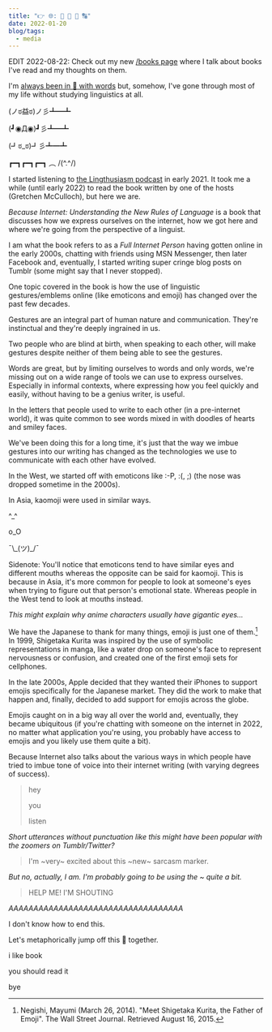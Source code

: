 ```yaml
---
title: "👉 🌐: 🤔 🌱 📃 🔠"
date: 2022-01-20
blog/tags:
  - media
---
```


EDIT 2022-08-22: Check out my new [/books page](/books) where I talk about books
I've read and my thoughts on them.

I'm [always been in 💖 with words](/blog/2022-01-14/) but, somehow, I've gone
through most of my life without studying linguistics at all.

(ノಠ益ಠ)ノ彡┻━┻

(┛◉Д◉)┛彡┻━┻

(┛ಠ_ಠ)┛彡┻━┻

┏━┓┏━┓┏━┓ ︵ /(^.^/)

I started listening to [the Lingthusiasm podcast](https://lingthusiasm.com/) in
early 2021. It took me a while (until early 2022) to read the book written by
one of the hosts (Gretchen McCulloch), but here we are.

_Because Internet: Understanding the New Rules of Language_ is a book that
discusses how we express ourselves on the internet, how we got here and where
we're going from the perspective of a linguist.

I am what the book refers to as a _Full Internet Person_ having gotten online in
the early 2000s, chatting with friends using MSN Messenger, then later Facebook
and, eventually, I started writing super cringe blog posts on Tumblr (some might
say that I never stopped).

One topic covered in the book is how the use of linguistic gestures/emblems
online (like emoticons and emoji) has changed over the past few decades.

Gestures are an integral part of human nature and communication. They're
instinctual and they're deeply ingrained in us.

Two people who are blind at birth, when speaking to each other, will make
gestures despite neither of them being able to see the gestures.

Words are great, but by limiting ourselves to words and only words, we're
missing out on a wide range of tools we can use to express ourselves. Especially
in informal contexts, where expressing how you feel quickly and easily, without
having to be a genius writer, is useful.

In the letters that people used to write to each other (in a pre-internet
world), it was quite common to see words mixed in with doodles of hearts and
smiley faces.

We've been doing this for a long time, it's just that the way we imbue gestures
into our writing has changed as the technologies we use to communicate with each
other have evolved.

In the West, we started off with emoticons like :-P, :(, ;) (the nose was
dropped sometime in the 2000s).

In Asia, kaomoji were used in similar ways.

^\_^

o_O

¯\\\_(ツ)\_/¯

Sidenote: You'll notice that emoticons tend to have similar eyes and different
mouths whereas the opposite can be said for kaomoji. This is because in Asia,
it's more common for people to look at someone's eyes when trying to figure out
that person's emotional state. Whereas people in the West tend to look at mouths
instead.

_This might explain why anime characters usually have gigantic eyes..._

We have the Japanese to thank for many things, emoji is just one of them.[^1] In
1999, Shigetaka Kurita was inspired by the use of symbolic representations in
manga, like a water drop on someone's face to represent nervousness or
confusion, and created one of the first emoji sets for cellphones.

In the late 2000s, Apple decided that they wanted their iPhones to support
emojis specifically for the Japanese market. They did the work to make that
happen and, finally, decided to add support for emojis across the globe.

Emojis caught on in a big way all over the world and, eventually, they became
ubiquitous (if you're chatting with someone on the internet in 2022, no matter
what application you're using, you probably have access to emojis and you likely
use them quite a bit).

Because Internet also talks about the various ways in which people have tried to
imbue tone of voice into their internet writing (with varying degrees of
success).

> hey
>
> you
>
> listen

_Short utterances without punctuation like this might have been popular with the
zoomers on Tumblr/Twitter?_

> I'm ~very~ excited about this ~new~ sarcasm marker.

_But no, actually, I am. I'm probably going to be using the ~ quite a bit._

> HELP ME! I'M SHOUTING

_AAAAAAAAAAAAAAAAAAAAAAAAAAAAAAAAAAA_

I don't know how to end this.

Let's metaphorically jump off this 🌉 together.

i like book

you should read it

bye

[^1]:
    Negishi, Mayumi (March 26, 2014). "Meet Shigetaka Kurita, the Father of
    Emoji". The Wall Street Journal. Retrieved August 16, 2015.
